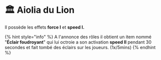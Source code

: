 # 🏛 Aiolia du Lion

Il possède les effets **force I** et **speed I.**

{% hint style="info" %}
A l'annonce des rôles il obtient un item nommé "**Éclair foudroyant**" qui lui octroie a son activation **speed II** pendant 30 secondes et fait tombé des éclairs sur les joueurs. (1x/5mins)
{% endhint %}
